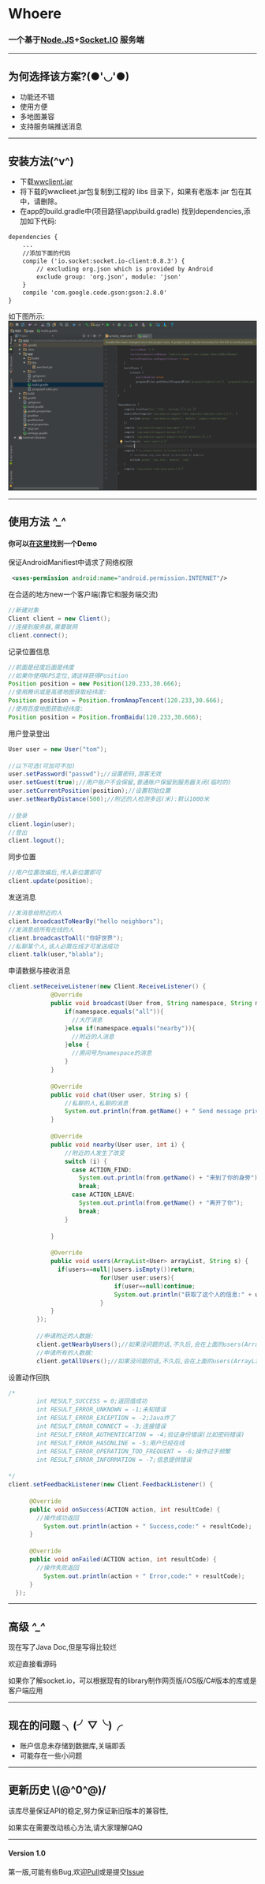 # Whoere
### 一个基于[Node.JS](https://github.com/nodejs/node)+[Socket.IO](https://github.com/socketio/socket.io) 服务端


---
## 为何选择该方案?(●'◡'●)
* 功能还不错
* 使用方便
* 多地图兼容
* 支持服务端推送消息
---
## 安装方法(^v^)

* 下载[wwclient.jar](./client/wwclient.jar)
* 将下载的wwclieet.jar包复制到工程的 libs 目录下，如果有老版本 jar 包在其中，请删除。
* 在app的build.gradle中(项目路径\app\build.gradle)
找到dependencies,添加如下代码:


```
dependencies {
    ...
    //添加下面的代码
    compile ('io.socket:socket.io-client:0.8.3') {
        // excluding org.json which is provided by Android
        exclude group: 'org.json', module: 'json'
    }
    compile 'com.google.code.gson:gson:2.8.0'
}
```
如下图所示:
![ScreenShot 1](./screenshots/model_install.png "ScreenShot 1")

---
## 使用方法 *^_^*
#### 你可以[在这里](https://github.com/DreDiki/WhoereDemo)找到一个Demo

保证AndroidManifiest中请求了网络权限
```xml
 <uses-permission android:name="android.permission.INTERNET"/>
```
在合适的地方new一个客户端(靠它和服务端交流)
```Java
//新建对象
Client client = new Client();
//连接到服务器,需要联网
client.connect();
```
记录位置信息
```Java
//前面是经度后面是纬度
//如果你使用GPS定位,请这样获得Position
Position position = new Position(120.233,30.666);
//使用腾讯或是高德地图获取经纬度:
Position position = Position.fromAmapTencent(120.233,30.666);
//使用百度地图获取经纬度:
Position position = Position.fromBaidu(120.233,30.666);
```
用户登录登出
```Java
User user = new User("tom");

//以下可选(可加可不加)
user.setPassword("passwd");//设置密码,游客无效
user.setGuest(true);//用户账户不会保留,普通账户保留到服务器关闭(临时的)
user.setCurrentPosition(position);//设置初始位置
user.setNearByDistance(500);//附近的人检测多远(米):默认1000米

//登录
client.login(user);
//登出
client.logout();

```
同步位置
```Java
//用户位置改编后,传入新位置即可
client.update(position);
```
发送消息
```Java
//发消息给附近的人
client.broadcastToNearBy("hello neighbors");
//发消息给所有在线的人
client.broadcastToAll("你好世界");
//私聊某个人,该人必需在线才可发送成功
client.talk(user,"blabla");
```

申请数据与接收消息
```Java
client.setReceiveListener(new Client.ReceiveListener() {
            @Override
            public void broadcast(User from, String namespace, String message) {
                if(namespace.equals("all")){
                  //大厅消息
                }else if(namespace.equals("nearby")){
                  //附近的人消息
                }else {
                  //房间号为namespace的消息
                }
            }

            @Override
            public void chat(User user, String s) {
                //私聊的人,私聊的消息
                System.out.println(from.getName() + " Send message privately:" + message);
            }

            @Override
            public void nearby(User user, int i) {
                //附近的人发生了改变
                switch (i) {
                  case ACTION_FIND:
                    System.out.println(from.getName() + "来到了你的身旁");
                    break;
                  case ACTION_LEAVE:
                    System.out.println(from.getName() + "离开了你");
                    break;
                }

            }

            @Override
            public void users(ArrayList<User> arrayList, String s) {
              if(users==null||users.isEmpty())return;
                          for(User user:users){
                              if(user==null)continue;
                              System.out.println("获取了这个人的信息:" + user.getName());
                          }
            }
        });

        //申请附近的人数据:
        client.getNearbyUsers();//如果没问题的话,不久后,会在上面的users(ArrayList<User> arrayList, String s)收到
        //申请所有的人数据:
        client.getAllUsers();//如果没问题的话,不久后,会在上面的users(ArrayList<User> arrayList, String s)收到
```
设置动作回执
```Java
/*
        int RESULT_SUCCESS = 0;返回值成功
        int RESULT_ERROR_UNKNOWN = -1;未知错误
        int RESULT_ERROR_EXCEPTION = -2;Java炸了
        int RESULT_ERROR_CONNECT = -3;连接错误
        int RESULT_ERROR_AUTHENTICATION = -4;验证身份错误(比如密码错误)
        int RESULT_ERROR_HASONLINE = -5;用户已经在线
        int RESULT_ERROR_OPERATION_TOO_FREQUENT = -6;操作过于频繁
        int RESULT_ERROR_INFORMATION = -7;信息提供错误

*/
client.setFeedbackListener(new Client.FeedbackListener() {

      @Override
      public void onSuccess(ACTION action, int resultCode) {
        //操作成功返回
          System.out.println(action + " Success,code:" + resultCode);
      }

      @Override
      public void onFailed(ACTION action, int resultCode) {
        //操作失败返回
          System.out.println(action + " Error,code:" + resultCode);
      }
  });
```

---

## 高级 *^_^*

现在写了Java Doc,但是写得比较烂

欢迎直接看源码

如果你了解socket.io，可以根据现有的library制作网页版/iOS版/C#版本的库或是客户端应用

---
## 现在的问题 ╮(╯▽╰)╭

* 账户信息未存储到数据库,关端即丢
* 可能存在一些小问题

---
## 更新历史 \\(@^0^@)/

该库尽量保证API的稳定,努力保证新旧版本的兼容性,

如果实在需要改动核心方法,请大家理解QAQ

---
#### Version 1.0

第一版,可能有些Bug,欢迎[Pull](https://github.com/DreDiki/Whoere/pulls)或是提交[Issue](https://github.com/DreDiki/Whoere/issues)
